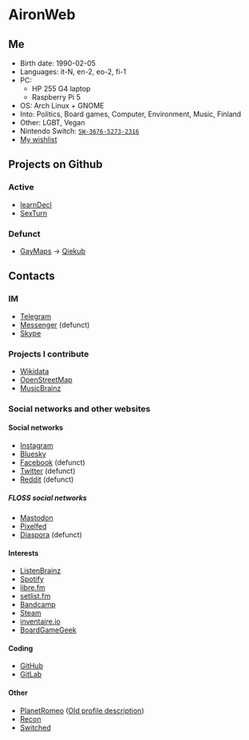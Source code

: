 # AironWeb

## Me
* Birth date: 1990-02-05
* Languages: it-N, en-2, eo-2, fi-1
* PC:
  * HP 255 G4 laptop
  * Raspberry Pi 5
* OS: Arch Linux + GNOME
* Into: Politics, Board games, Computer, Environment, Music, Finland
* Other: LGBT, Vegan
* Nintendo Switch: [```SW-3676-5273-2316```](https://lounge.nintendo.com/friendcode/3676-5273-2316/DKvPZpvtKZ)
* [My wishlist](https://airon90.github.io/wishlist.html)

## Projects on Github
### Active
* [learnDecl](http://airon90.github.io/learnDecl/index.html)
* [SexTurn](https://github.com/airon90/SexTurn)

### Defunct
* [GayMaps](http://airon90.github.io/GayMaps/index.html) → [Qiekub](https://map.qiekub.org)

## Contacts
### IM
* [Telegram](https://t.me/airon90)
* [Messenger](https://m.me/airon90) (defunct)
* <a href="skype:airon90x?userinfo">Skype</a>

### Projects I contribute
* [Wikidata](https://www.wikidata.org/wiki/User:Airon90)
* [OpenStreetMap](https://www.openstreetmap.org/user/airon90)
* [MusicBrainz](https://musicbrainz.org/user/Airon90)

### Social networks and other websites
#### Social networks

* [Instagram](https://instagram.com/airon90)
* [Bluesky](https://bsky.app/profile/airon90.bsky.social)
* [Facebook](https://facebook.com/airon90) (defunct)
* [Twitter](https://twitter.com/airon90) (defunct)
* [Reddit](https://reddit.com/u/airon90) (defunct)

##### FLOSS social networks
* <a rel="me" href="https://mastodon.social/@airon90">Mastodon</a>
* [Pixelfed](https://pixelfed.eu/airon90)
* [Diaspora](https://diasp.eu/u/airon90) (defunct)

#### Interests
* [ListenBrainz](https://listenbrainz.org/user/Airon90)
* [Spotify](https://open.spotify.com/user/airon90)
* [libre.fm](https://libre.fm/user/Airon90)
* [setlist.fm](https://www.setlist.fm/user/airon90)
* [Bandcamp](https://bandcamp.com/airon90)
* [Steam](https://steamcommunity.com/id/airon90)
* [inventaire.io](https://inventaire.io/inventory/airon90)
* [BoardGameGeek](https://boardgamegeek.com/user/airon90)

#### Coding
* [GitHub](https://github.com/airon90)
* [GitLab](https://gitlab.com/airon90)

#### Other
* [PlanetRomeo](https://romeo.com/profile/airon90) ([Old profile description](https://cloud.disroot.org/s/dwdGrEra7zdyL8e))
* [Recon](https://www.recon.com/view_profile.aspx?id=2470133)
* [Switched](https://switchedapp.com/@airon90)

